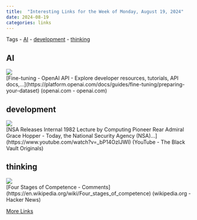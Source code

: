 ```yaml
---
title:  "Interesting Links for the Week of Monday, August 19, 2024"
date: 2024-08-19
categories: links
---
```


Tags  - [AI](#AI) - [development](#development) - [thinking](#thinking)


## AI
<div class="link-content"><img src='https://cdn.openai.com/API/images/opengraph.png' class="link-image"/>
<div class="link-text" markdown="1">
  [Fine-tuning - OpenAI API - Explore developer resources, tutorials, API docs,...](https://platform.openai.com/docs/guides/fine-tuning/preparing-your-dataset) (openai.com - openai.com)
</div>
</div>

## development
<div class="link-content"><img src='https://i.ytimg.com/vi/_bP14OzIJWI/maxresdefault.jpg' class="link-image"/>
<div class="link-text" markdown="1">
  [NSA Releases Internal 1982 Lecture by Computing Pioneer Rear Admiral Grace Hopper - Today, the National Security Agency (NSA)...](https://www.youtube.com/watch?v=_bP14OzIJWI) (YouTube - The Black Vault Originals)
</div>
</div>

## thinking
<div class="link-content"><img src='https://news.ycombinator.com/favicon.ico' class="link-image"/>
<div class="link-text" markdown="1">
  [Four Stages of Competence - Comments](https://en.wikipedia.org/wiki/Four_stages_of_competence) (wikipedia.org - Hacker News)
</div>
</div>

[More Links](/links)
